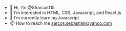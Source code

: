 - 👋 Hi, I’m @SSarcos115
- 👀 I’m interested in HTML, CSS, Javascript, and React.js
- 🌱 I’m currently learning Javascript
- 📫 How to reach me sarcos.sebastian@yahoo.com

<!---
SSarcos115/SSarcos115 is a ✨ special ✨ repository because its `README.md` (this file) appears on your GitHub profile.
You can click the Preview link to take a look at your changes.
--->
